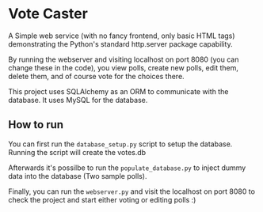 # Vote Caster

A Simple web service (with no fancy frontend, only basic HTML tags) demonstrating the Python's standard http.server package capability. 

By running the webserver and visiting localhost on port 8080 (you can change these in the code), you view polls, create new polls, edit them, delete them, and of course vote for the choices there.

This project uses SQLAlchemy as an ORM to communicate with the database. It uses MySQL for the database.

## How to run

You can first run the ``database_setup.py`` script to setup the database. Running the script will create the votes.db

Afterwards it's possilbe to run the ``populate_database.py`` to inject dummy data into the database (Two sample polls).

Finally, you can run the ``webserver.py`` and visit the localhost on port 8080 to check the project and start either voting or editing polls :)